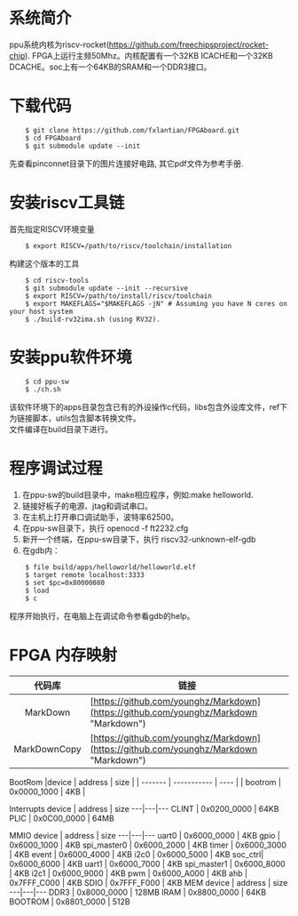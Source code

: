 # 系统简介
ppu系统内核为riscv-rocket(https://github.com/freechipsproject/rocket-chip).
FPGA上运行主频50Mhz。内核配置有一个32KB ICACHE和一个32KB DCACHE。soc上有一个64KB的SRAM和一个DDR3接口。
# 下载代码
```
    $ git clone https://github.com/fxlantian/FPGAboard.git
    $ cd FPGAboard
    $ git submodule update --init
```
先查看pinconnet目录下的图片连接好电路, 其它pdf文件为参考手册.
# 安装riscv工具链
首先指定RISCV环境变量
```
    $ export RISCV=/path/to/riscv/toolchain/installation
```
构建这个版本的工具
```
    $ cd riscv-tools
    $ git submodule update --init --recursive
    $ export RISCV=/path/to/install/riscv/toolchain
    $ export MAKEFLAGS="$MAKEFLAGS -jN" # Assuming you have N cores on your host system
    $ ./build-rv32ima.sh (using RV32).
```
# 安装ppu软件环境
```
    $ cd ppu-sw
    $ ./ch.sh
```
该软件环境下的apps目录包含已有的外设操作c代码，libs包含外设库文件，ref下为链接脚本，utils包含脚本转换文件。  
文件编译在build目录下进行。
# 程序调试过程
1. 在ppu-sw的build目录中，make相应程序，例如:make helloworld.
2. 链接好板子的电源、jtag和调试串口。
3. 在主机上打开串口调试助手，波特率62500。
3. 在ppu-sw目录下，执行 openocd -f ft2232.cfg
4. 新开一个终端，在ppu-sw目录下，执行 riscv32-unknown-elf-gdb
5. 在gdb内：
```
    $ file build/apps/helloworld/helloworld.elf
    $ target remote localhost:3333
    $ set $pc=0x80000080
    $ load
    $ c
```
程序开始执行，在电脑上在调试命令参看gdb的help。
# FPGA 内存映射
|代码库                              |链接                                |
|:------------------------------------:|------------------------------------|
|MarkDown                              |[https://github.com/younghz/Markdown](https://github.com/younghz/Markdown "Markdown")|
|MarkDownCopy                              |[https://github.com/younghz/Markdown](https://github.com/younghz/Markdown "Markdown")|

BootRom
|device   | address     | size |
| ------- | ----------- | ---- |
| bootrom | 0x0000_1000 | 4KB  |

Interrupts
device | address | size
---|---|---
CLINT | 0x0200_0000 | 64KB
PLIC  | 0x0C00_0000 | 64MB

MMIO
device | address | size
---|---|---
uart0   | 0x6000_0000 | 4KB 
gpio    | 0x6000_1000 | 4KB
spi_master0 | 0x6000_2000 | 4KB
timer   | 0x6000_3000 | 4KB
event   | 0x6000_4000 | 4KB
i2c0    | 0x6000_5000 | 4KB
soc_ctrl| 0x6000_6000 | 4KB
uart1   | 0x6000_7000 | 4KB
spi_master1 | 0x6000_8000 | 4KB
i2c1    | 0x6000_9000 | 4KB
pwm     | 0x6000_A000 | 4KB
ahb     | 0x7FFF_C000 | 4KB
SDIO    | 0x7FFF_F000 | 4KB
MEM
device | address | size
---|---|---
DDR3    | 0x8000_0000 | 128MB
IRAM    | 0x8800_0000 | 64KB
BOOTROM | 0x8801_0000 | 512B
